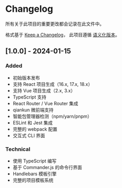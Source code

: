 # Changelog

所有关于此项目的重要更改都会记录在此文件中。

格式基于 [Keep a Changelog](https://keepachangelog.com/zh-CN/1.0.0/)，
此项目遵循 [语义化版本](https://semver.org/lang/zh-CN/)。

## [1.0.0] - 2024-01-15

### Added
- 初始版本发布
- 支持 React 项目生成（16.x, 17.x, 18.x）
- 支持 Vue 项目生成（2.x, 3.x）
- TypeScript 支持
- React Router / Vue Router 集成
- qiankun 微前端支持
- 智能包管理器检测（npm/yarn/pnpm）
- ESLint 和 Jest 集成
- 完整的 webpack 配置
- 交互式 CLI 界面

### Technical
- 使用 TypeScript 编写
- 基于 Commander.js 的命令行界面
- Handlebars 模板引擎
- 完整的项目模板系统